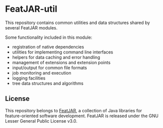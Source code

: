 # FeatJAR-util

This repository contains common utilities and data structures shared by several FeatJAR modules.

Some functionality included in this module:

* registration of native dependencies
* utilities for implementing command line interfaces
* helpers for data caching and error handling
* management of extensions and extension points
* input/output for common file formats
* job monitoring and execution
* logging facilities
* tree data structures and algorithms

## License

This repository belongs to [FeatJAR](https://github.com/FeatureIDE/FeatJAR), a collection of Java libraries for feature-oriented software development.
FeatJAR is released under the GNU Lesser General Public License v3.0.